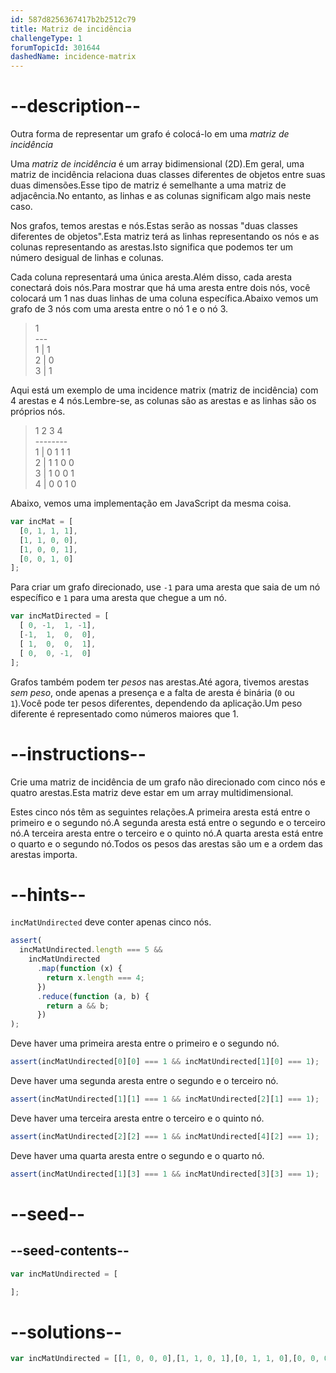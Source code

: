 ```yaml
---
id: 587d8256367417b2b2512c79
title: Matriz de incidência
challengeType: 1
forumTopicId: 301644
dashedName: incidence-matrix
---
```


# --description--

Outra forma de representar um grafo é colocá-lo em uma <dfn>matriz de incidência</dfn>

Uma <dfn>matriz de incidência</dfn> é um array bidimensional (2D).Em geral, uma matriz de incidência relaciona duas classes diferentes de objetos entre suas duas dimensões.Esse tipo de matriz é semelhante a uma matriz de adjacência.No entanto, as linhas e as colunas significam algo mais neste caso.

Nos grafos, temos arestas e nós.Estas serão as nossas "duas classes diferentes de objetos".Esta matriz terá as linhas representando os nós e as colunas representando as arestas.Isto significa que podemos ter um número desigual de linhas e colunas.

Cada coluna representará uma única aresta.Além disso, cada aresta conectará dois nós.Para mostrar que há uma aresta entre dois nós, você colocará um 1 nas duas linhas de uma coluna específica.Abaixo vemos um grafo de 3 nós com uma aresta entre o nó 1 e o nó 3.

<blockquote>    1<br>   ---<br>1 | 1<br>2 | 0<br>3 | 1</blockquote>

Aqui está um exemplo de uma incidence matrix (matriz de incidência) com 4 arestas e 4 nós.Lembre-se, as colunas são as arestas e as linhas são os próprios nós.

<blockquote>    1 2 3 4<br>   --------<br>1 | 0 1 1 1<br>2 | 1 1 0 0<br>3 | 1 0 0 1<br>4 | 0 0 1 0</blockquote>

Abaixo, vemos uma implementação em JavaScript da mesma coisa.

```js
var incMat = [
  [0, 1, 1, 1],
  [1, 1, 0, 0],
  [1, 0, 0, 1],
  [0, 0, 1, 0]
];
```

Para criar um grafo direcionado, use `-1` para uma aresta que saia de um nó específico e `1` para uma aresta que chegue a um nó.

```js
var incMatDirected = [
  [ 0, -1,  1, -1],
  [-1,  1,  0,  0],
  [ 1,  0,  0,  1],
  [ 0,  0, -1,  0]
];
```

Grafos também podem ter <dfn>pesos</dfn> nas arestas.Até agora, tivemos arestas <dfn>sem peso</dfn>, onde apenas a presença e a falta de aresta é binária (`0` ou `1`).Você pode ter pesos diferentes, dependendo da aplicação.Um peso diferente é representado como números maiores que 1.

# --instructions--

Crie uma matriz de incidência de um grafo não direcionado com cinco nós e quatro arestas.Esta matriz deve estar em um array multidimensional.

Estes cinco nós têm as seguintes relações.A primeira aresta está entre o primeiro e o segundo nó.A segunda aresta está entre o segundo e o terceiro nó.A terceira aresta entre o terceiro e o quinto nó.A quarta aresta está entre o quarto e o segundo nó.Todos os pesos das arestas são um e a ordem das arestas importa.

# --hints--

`incMatUndirected` deve conter apenas cinco nós.

```js
assert(
  incMatUndirected.length === 5 &&
    incMatUndirected
      .map(function (x) {
        return x.length === 4;
      })
      .reduce(function (a, b) {
        return a && b;
      })
);
```

Deve haver uma primeira aresta entre o primeiro e o segundo nó.

```js
assert(incMatUndirected[0][0] === 1 && incMatUndirected[1][0] === 1);
```

Deve haver uma segunda aresta entre o segundo e o terceiro nó.

```js
assert(incMatUndirected[1][1] === 1 && incMatUndirected[2][1] === 1);
```

Deve haver uma terceira aresta entre o terceiro e o quinto nó.

```js
assert(incMatUndirected[2][2] === 1 && incMatUndirected[4][2] === 1);
```

Deve haver uma quarta aresta entre o segundo e o quarto nó.

```js
assert(incMatUndirected[1][3] === 1 && incMatUndirected[3][3] === 1);
```

# --seed--

## --seed-contents--

```js
var incMatUndirected = [

];
```

# --solutions--

```js
var incMatUndirected = [[1, 0, 0, 0],[1, 1, 0, 1],[0, 1, 1, 0],[0, 0, 0, 1],[0, 0, 1, 0]];
```
